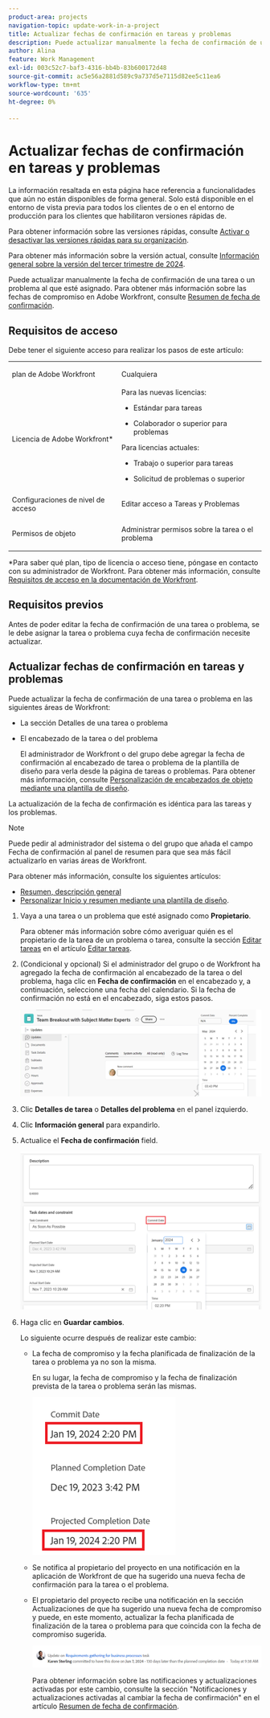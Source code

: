 ```yaml
---
product-area: projects
navigation-topic: update-work-in-a-project
title: Actualizar fechas de confirmación en tareas y problemas
description: Puede actualizar manualmente la fecha de confirmación de una tarea o un problema al que esté asignado. Para obtener más información sobre las fechas de compromiso en Adobe Workfront, consulte Información general sobre las fechas de compromiso.
author: Alina
feature: Work Management
exl-id: 003c52c7-baf3-4316-bb4b-83b600172d48
source-git-commit: ac5e56a2881d589c9a737d5e7115d82ee5c11ea6
workflow-type: tm+mt
source-wordcount: '635'
ht-degree: 0%

---
```



# Actualizar fechas de confirmación en tareas y problemas

<span class="preview">La información resaltada en esta página hace referencia a funcionalidades que aún no están disponibles de forma general. Solo está disponible en el entorno de vista previa para todos los clientes de o en el entorno de producción para los clientes que habilitaron versiones rápidas de.</span>

<span class="preview">Para obtener información sobre las versiones rápidas, consulte [Activar o desactivar las versiones rápidas para su organización](/help/quicksilver/administration-and-setup/set-up-workfront/configure-system-defaults/enable-fast-release-process.md).</span>

<span class="preview">Para obtener más información sobre la versión actual, consulte [Información general sobre la versión del tercer trimestre de 2024](/help/quicksilver/product-announcements/product-releases/24-q3-release-activity/24-q3-release-overview.md).</span>

Puede actualizar manualmente la fecha de confirmación de una tarea o un problema al que esté asignado. Para obtener más información sobre las fechas de compromiso en Adobe Workfront, consulte [Resumen de fecha de confirmación](../../../manage-work/projects/updating-work-in-a-project/overview-of-commit-dates.md).

## Requisitos de acceso

<!--Audited: 01/2024-->

Debe tener el siguiente acceso para realizar los pasos de este artículo:

<table style="table-layout:auto"> 
 <col> 
 <col> 
 <tbody> 
  <tr> 
   <td role="rowheader">plan de Adobe Workfront</td> 
   <td> <p>Cualquiera</p> </td> 
  </tr> 
  <tr> 
   <td role="rowheader">Licencia de Adobe Workfront*</td> 
   <td> 
   Para las nuevas licencias:
   <ul>
   <li><p>Estándar para tareas</p> </li>
   <li><p>Colaborador o superior para problemas</p></li>
   </ul>
   Para licencias actuales:
<ul>
   <li><p>Trabajo o superior para tareas</p></li> 
   <li><p>Solicitud de problemas o superior</p></li>
</ul>

</td> 
  </tr> 
  <tr> 
   <td role="rowheader">Configuraciones de nivel de acceso</td> 
   <td> <p>Editar acceso a Tareas y Problemas</p> </td> 
  </tr> 
  <tr> 
   <td role="rowheader">Permisos de objeto</td> 
   <td> <p>Administrar permisos sobre la tarea o el problema</p> </td> 
  </tr> 
 </tbody> 
</table>

*Para saber qué plan, tipo de licencia o acceso tiene, póngase en contacto con su administrador de Workfront. Para obtener más información, consulte [Requisitos de acceso en la documentación de Workfront](/help/quicksilver/administration-and-setup/add-users/access-levels-and-object-permissions/access-level-requirements-in-documentation.md).

## Requisitos previos

Antes de poder editar la fecha de confirmación de una tarea o problema, se le debe asignar la tarea o problema cuya fecha de confirmación necesite actualizar.

## Actualizar fechas de confirmación en tareas y problemas


Puede actualizar la fecha de confirmación de una tarea o problema en las siguientes áreas de Workfront:

* La sección Detalles de una tarea o problema
* <span class="preview">El encabezado de la tarea o del problema</span>

  <span class="preview">El administrador de Workfront o del grupo debe agregar la fecha de confirmación al encabezado de tarea o problema de la plantilla de diseño para verla desde la página de tareas o problemas.
Para obtener más información, consulte [Personalización de encabezados de objeto mediante una plantilla de diseño](/help/quicksilver/administration-and-setup/customize-workfront/use-layout-templates/customize-object-headers.md).</span>

La actualización de la fecha de confirmación es idéntica para las tareas y los problemas.

>[!NOTE]
>
>Puede pedir al administrador del sistema o del grupo que añada el campo Fecha de confirmación al panel de resumen para que sea más fácil actualizarlo en varias áreas de Workfront.
>
>Para obtener más información, consulte los siguientes artículos:
>
>* [Resumen, descripción general](/help/quicksilver/workfront-basics/the-new-workfront-experience/summary-overview.md)
>* [Personalizar Inicio y resumen mediante una plantilla de diseño](/help/quicksilver/administration-and-setup/customize-workfront/use-layout-templates/customize-home-summary-layout-template.md).


1. Vaya a una tarea o un problema que esté asignado como **Propietario**.

   Para obtener más información sobre cómo averiguar quién es el propietario de la tarea de un problema o tarea, consulte la sección [Editar tareas](../../../manage-work/tasks/manage-tasks/edit-tasks.md#assignments) en el artículo [Editar tareas](../../../manage-work/tasks/manage-tasks/edit-tasks.md).

1. <span class="preview">(Condicional y opcional) Si el administrador del grupo o de Workfront ha agregado la fecha de confirmación al encabezado de la tarea o del problema, haga clic en **Fecha de confirmación** en el encabezado y, a continuación, seleccione una fecha del calendario. Si la fecha de confirmación no está en el encabezado, siga estos pasos. </span>

   <span class="preview">![](assets/commit-date-task-header.png)</span>

1. Clic **Detalles de tarea** o **Detalles del problema** en el panel izquierdo.
1. Clic **Información general** para expandirlo.
1. Actualice el **Fecha de confirmación** field.

   ![](assets/task-commit-date-edit-highlighted-details-page.png)

1. Haga clic en **Guardar cambios**.

   Lo siguiente ocurre después de realizar este cambio:

   * La fecha de compromiso y la fecha planificada de finalización de la tarea o problema ya no son la misma.

     En su lugar, la fecha de compromiso y la fecha de finalización prevista de la tarea o problema serán las mismas.

     ![](assets/task-projected-completion-date-in-details-highlighted-nwe-350x230.png)

   * Se notifica al propietario del proyecto en una notificación en la aplicación de Workfront de que ha sugerido una nueva fecha de confirmación para la tarea o el problema.
   * El propietario del proyecto recibe una notificación en la sección Actualizaciones de que ha sugerido una nueva fecha de compromiso y puede, en este momento, actualizar la fecha planificada de finalización de la tarea o problema para que coincida con la fecha de compromiso sugerida.

     ![](assets/project-owner-notification-update-stream-that-commit-date-affects-project-timeline.png)


     <!--![](assets/project-owner-notification-update-stream-that-commit-date-affects-project-timeline-highlighted-nwe-350x139.png)-->

     Para obtener información sobre las notificaciones y actualizaciones activadas por este cambio, consulte la sección &quot;Notificaciones y actualizaciones activadas al cambiar la fecha de confirmación&quot; en el artículo [Resumen de fecha de confirmación](/help/quicksilver/manage-work/projects/updating-work-in-a-project/overview-of-commit-dates.md).

<!--at the Production update stream when removing legacy - replace the last bullet with: The Project Owner is notified in the Systems Activity and the All tabs of the Updates section that you have suggested a new Commit Date. They can then update the Planned Completion Date accordingly by editing the task or the issue.-->